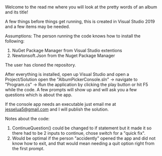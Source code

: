 Welcome to the read me where you will look at the pretty words of an album and its title!

A few things before things get running, this is created in Visual Studio 2019 and a few items may be needed.

Assumptions: 
The person running the code knows how to install the following:
1. NuGet Package Manager from Visual Studio extentions
2. Newtonsoft.Json from the Nuget Package Manager

The user has cloned the repository.

After everything is installed, open up Visual Studio and open a Project/Solution open the "AlbumPickerConsole.sln" -> navigate to "Program.cs" -> Run the application by clicking the play button or hit F5 while the code. A few
prompts will show up and will ask you a few questions which is about the app.

If the console app needs an executable just email me at jesselua5@gmail.com and I will publish the solution.


Notes about the code: 
1. ContinueQuestion() could be changed to if statement but it made it so there had to be 2 inputs to continue, chose switch for a "quick fix".
2. Would be optimal if the person "accidently" opened the app and did not know how to exit, and that would mean needing a quit option right from the first prompt.
